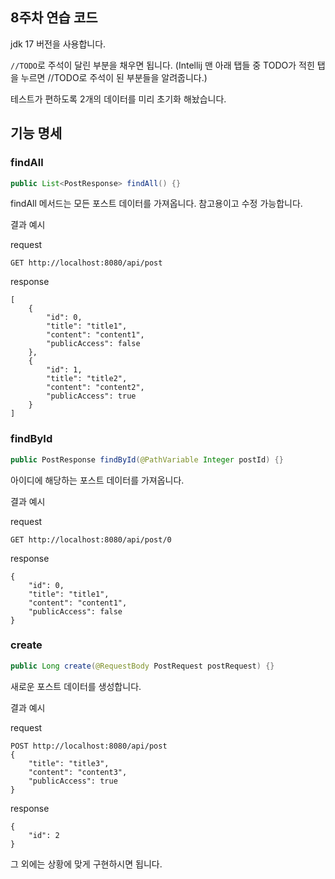 ## 8주차 연습 코드

jdk 17 버전을 사용합니다.

`//TODO`로 주석이 달린 부분을 채우면 됩니다. (Intellij 맨 아래 탭들 중 TODO가 적힌 탭을 누르면 //TODO로 주석이 된 부분들을 알려줍니다.)

테스트가 편하도록 2개의 데이터를 미리 초기화 해놨습니다.

## 기능 명세

### findAll

```java
public List<PostResponse> findAll() {}
```
findAll 메서드는 모든 포스트 데이터를 가져옵니다.
참고용이고 수정 가능합니다.

결과 예시

request
```
GET http://localhost:8080/api/post
```

response
```
[
    {
        "id": 0,
        "title": "title1",
        "content": "content1",
        "publicAccess": false
    },
    {
        "id": 1,
        "title": "title2",
        "content": "content2",
        "publicAccess": true
    }
]
```

### findById

```java
public PostResponse findById(@PathVariable Integer postId) {}
```
아이디에 해당하는 포스트 데이터를 가져옵니다.

결과 예시

request
```
GET http://localhost:8080/api/post/0
```

response
```
{
    "id": 0,
    "title": "title1",
    "content": "content1",
    "publicAccess": false
}
```

### create

```java
public Long create(@RequestBody PostRequest postRequest) {}
```
새로운 포스트 데이터를 생성합니다.

결과 예시

request
```
POST http://localhost:8080/api/post
{
    "title": "title3",
    "content": "content3",
    "publicAccess": true
}
```

response
```
{
    "id": 2
}
```

그 외에는 상황에 맞게 구현하시면 됩니다.
